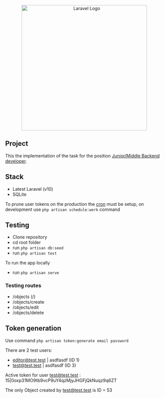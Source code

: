 <p align="center"><a href="https://laravel.com" target="_blank"><img src="https://raw.githubusercontent.com/laravel/art/master/logo-lockup/5%20SVG/2%20CMYK/1%20Full%20Color/laravel-logolockup-cmyk-red.svg" width="400" alt="Laravel Logo"></a></p>

## Project

This the implementation of the task for the position [Junior/Middle Backend developer](https://docs.google.com/document/d/1cxMd9c_LsXKr2SJ8jMhO03vEZQBDvPLyZ0uzCkZSQCU).

## Stack
- Latest Laravel (v10)
- SQLite

To prune user tokens on the production the [cron](https://laravel.com/docs/10.x/scheduling#scheduling-artisan-commands) 
must be setup, on development use `php artisan schedule:work` command

## Testing
- Clone repository
- cd root folder
- run `php artisan db:seed`
- run `php artisan test`
  
To run the app locally 
- run `php artisan serve`

### Testing routes
- /objects (/)
- /objects/create
- /objects/edit
- /objects/delete

## Token generation
Use command `php artisan token:generate email password`

There are 2 test users:
- editor@test.test | asdfasdf (ID 1)
- test@test.test | asdfasdf (ID 3)

Active token for user 
test@test.test : 15|0oxp31MO9tb9vcP9uY4qzMjyJHGFjQkNuqz9q6ZT

The only Object created by test@test.test is ID = 53


